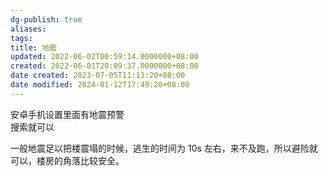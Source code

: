 ```yaml
---
dg-publish: true
aliases: 
tags: 
title: 地震
updated: 2022-06-02T00:59:14.0000000+08:00
created: 2022-06-01T20:09:37.0000000+08:00
date created: 2023-07-05T11:13:20+08:00
date modified: 2024-01-12T17:49:20+08:00
---
```


安卓手机设置里面有地震预警  
搜索就可以

一般地震足以把楼震塌的时候，逃生的时间为 10s 左右，来不及跑，所以避险就可以，楼房的角落比较安全。
